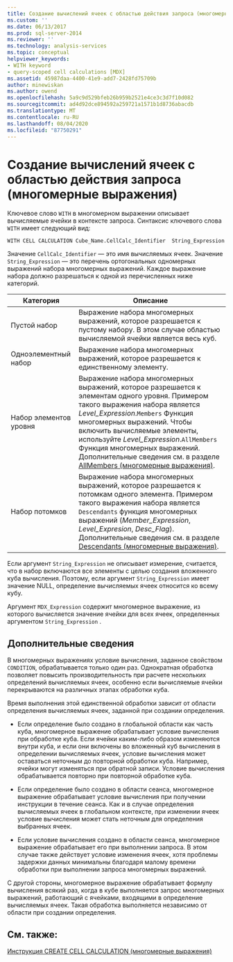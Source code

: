 ```yaml
---
title: Создание вычислений ячеек с областью действия запроса (многомерные выражения) | Документация Майкрософт
ms.custom: ''
ms.date: 06/13/2017
ms.prod: sql-server-2014
ms.reviewer: ''
ms.technology: analysis-services
ms.topic: conceptual
helpviewer_keywords:
- WITH keyword
- query-scoped cell calculations [MDX]
ms.assetid: 45987daa-4400-41e9-add7-2428fd75709b
author: minewiskan
ms.author: owend
ms.openlocfilehash: 5a9c9d529bfeb26b959b2521e4ce3c3d7f10d082
ms.sourcegitcommit: ad4d92dce894592a259721a1571b1d8736abacdb
ms.translationtype: MT
ms.contentlocale: ru-RU
ms.lasthandoff: 08/04/2020
ms.locfileid: "87750291"
---
```

# <a name="creating-query-scoped-cell-calculations-mdx"></a>Создание вычислений ячеек с областью действия запроса (многомерные выражения)
  Ключевое слово `WITH` в многомерном выражении описывает вычисляемые ячейки в контексте запроса. Синтаксис ключевого слова `WITH` имеет следующий вид:  
  
```  
WITH CELL CALCULATION Cube_Name.CellCalc_Identifier  String_Expression  
```  
  
 Значение `CellCalc_Identifier` — это имя вычисляемых ячеек. Значение `String_Expression` — это перечень ортогональных одномерных выражений набора многомерных выражений. Каждое выражение набора должно разрешаться к одной из перечисленных ниже категорий.  
  
|Категория|Описание|  
|--------------|-----------------|  
|Пустой набор|Выражение набора многомерных выражений, которое разрешается к пустому набору. В этом случае областью вычисляемой ячейки является весь куб.|  
|Одноэлементный набор|Выражение набора многомерных выражений, которое разрешается к единственному элементу.|  
|Набор элементов уровня|Выражение набора многомерных выражений, которое разрешается к элементам одного уровня. Примером такого выражения набора является *Level_Expression*.`Members` Функция многомерных выражений. Чтобы включить вычисляемые элементы, используйте *Level_Expression*.`AllMembers` Функция многомерных выражений. Дополнительные сведения см. в разделе [AllMembers (многомерные выражения)](/sql/mdx/allmembers-mdx).|  
|Набор потомков|Выражение набора многомерных выражений, которое разрешается к потомкам одного элемента. Примером такого выражения набора является `Descendants` функция многомерных выражений (*Member_Expression*, *Level_Expresion*, *Desc_Flag*). Дополнительные сведения см. в разделе [Descendants (многомерные выражения)](/sql/mdx/descendants-mdx).|  
  
 Если аргумент `String_Expression` не описывает измерение, считается, что в набор включаются все элементы с целью создания вложенного куба вычисления. Поэтому, если аргумент `String_Expression` имеет значение NULL, определение вычисляемых ячеек относится ко всему кубу.  
  
 Аргумент `MDX_Expression` содержит многомерное выражение, из которого вычисляется значение ячейки для всех ячеек, определенных аргументом `String_Expression` .  
  
## <a name="additional-considerations"></a>Дополнительные сведения  
 В многомерных выражениях условие вычисления, заданное свойством `CONDITION`, обрабатывается только один раз. Однократная обработка позволяет повысить производительность при расчете нескольких определений вычисляемых ячеек, особенно если вычисляемые ячейки перекрываются на различных этапах обработки куба.  
  
 Время выполнения этой единственной обработки зависит от области определения вычисляемых ячеек, заданной при создании определения.  
  
-   Если определение было создано в глобальной области как часть куба, многомерное выражение обрабатывает условие вычисления при обработке куба. Если ячейки каким-либо образом изменяются внутри куба, и если они включены во вложенный куб вычисления в определении вычисляемых ячеек, условие вычисления может оставаться неточным до повторной обработки куба. Например, ячейки могут изменяться при обратной записи. Условие вычисления обрабатывается повторно при повторной обработке куба.  
  
-   Если определение было создано в области сеанса, многомерное выражение обрабатывает условие вычисления при получении инструкции в течение сеанса. Как и в случае определения вычисляемых ячеек в глобальном контексте, при изменении ячеек условие вычисления может стать неточным для определения выбранных ячеек.  
  
-   Если условие вычисления создано в области сеанса, многомерное выражение обрабатывает его при выполнении запроса. В этом случае также действует условие изменения ячеек, хотя проблемы задержки данных минимальны благодаря малому времени обработки при выполнении запроса многомерных выражений.  
  
 С другой стороны, многомерное выражение обрабатывает формулу вычисления всякий раз, когда в кубе выполняется запрос многомерных выражений, работающий с ячейками, входящими в определение вычисляемых ячеек. Такая обработка выполняется независимо от области при создании определения.  
  
## <a name="see-also"></a>См. также:  
 [Инструкция CREATE CELL CALCULATION (многомерные выражения)](/sql/mdx/mdx-data-definition-create-cell-calculation)  
  
  
